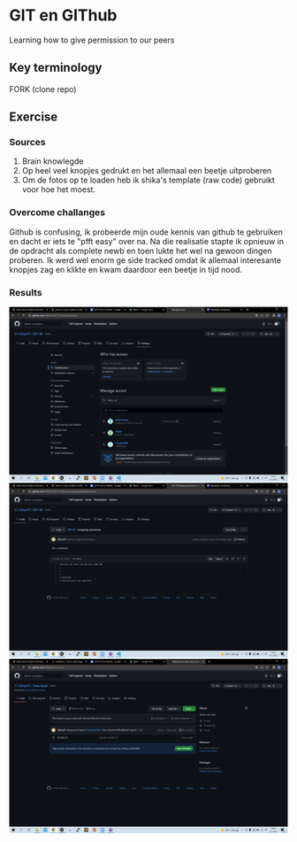 # GIT en GIThub
Learning how to give permission to our peers

## Key terminology
FORK (clone repo)


## Exercise
### Sources
1. Brain knowlegde
2. Op heel veel knopjes gedrukt en het allemaal een beetje uitproberen
3. Om de fotos op te loaden heb ik shika's template (raw code) gebruikt voor hoe het moest. 

### Overcome challanges
Github is confusing, ik probeerde mijn oude kennis van github te gebruiken en dacht er iets te "pfft easy" over na. Na die realisatie stapte ik opnieuw in de opdracht als complete newb en toen lukte het wel na gewoon dingen proberen.
Ik werd wel enorm ge side tracked omdat ik allemaal interesante knopjes zag en klikte en kwam daardoor een beetje in tijd nood.

### Results
![alt text](https://github.com/TechGrounds-Cloud8/cloud8-Killian97/blob/main/00_includes/permission%20proof.png)
![alt text](https://github.com/TechGrounds-Cloud8/cloud8-Killian97/blob/main/00_includes/push%20code%20proof.png)
![alt text](https://github.com/TechGrounds-Cloud8/cloud8-Killian97/blob/main/00_includes/clone%20proof.png)